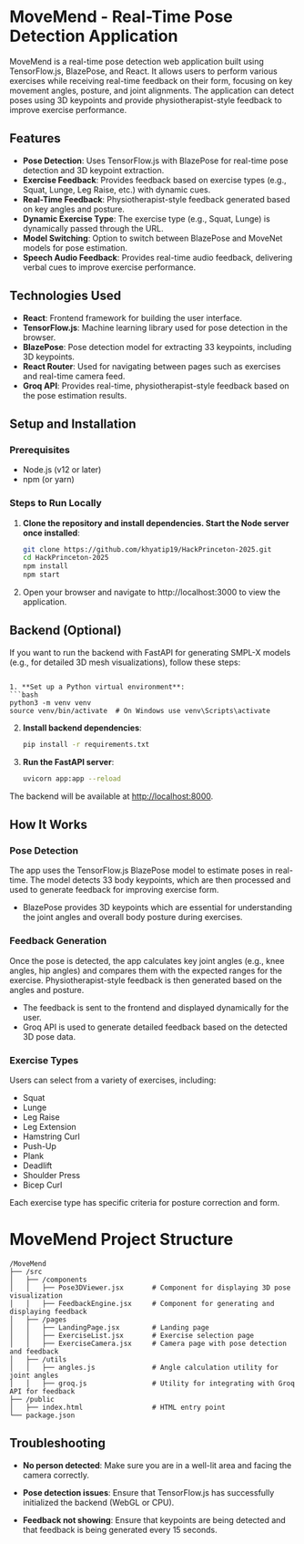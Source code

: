 # MoveMend - Real-Time Pose Detection Application

MoveMend is a real-time pose detection web application built using TensorFlow.js, BlazePose, and React. It allows users to perform various exercises while receiving real-time feedback on their form, focusing on key movement angles, posture, and joint alignments. The application can detect poses using 3D keypoints and provide physiotherapist-style feedback to improve exercise performance.

## Features

- **Pose Detection**: Uses TensorFlow.js with BlazePose for real-time pose detection and 3D keypoint extraction.
- **Exercise Feedback**: Provides feedback based on exercise types (e.g., Squat, Lunge, Leg Raise, etc.) with dynamic cues.
- **Real-Time Feedback**: Physiotherapist-style feedback generated based on key angles and posture.
- **Dynamic Exercise Type**: The exercise type (e.g., Squat, Lunge) is dynamically passed through the URL.
- **Model Switching**: Option to switch between BlazePose and MoveNet models for pose estimation.
- **Speech Audio Feedback**: Provides real-time audio feedback, delivering verbal cues to improve exercise performance.
  
## Technologies Used

- **React**: Frontend framework for building the user interface.
- **TensorFlow.js**: Machine learning library used for pose detection in the browser.
- **BlazePose**: Pose detection model for extracting 33 keypoints, including 3D keypoints.
- **React Router**: Used for navigating between pages such as exercises and real-time camera feed.
- **Groq API**: Provides real-time, physiotherapist-style feedback based on the pose estimation results.
  
## Setup and Installation

### Prerequisites

- Node.js (v12 or later)
- npm (or yarn)

### Steps to Run Locally

1. **Clone the repository and install dependencies. Start the Node server once installed**:

   ```bash
   git clone https://github.com/khyatip19/HackPrinceton-2025.git
   cd HackPrinceton-2025
   npm install
   npm start
2. Open your browser and navigate to http://localhost:3000 to view the application. 

## Backend (Optional)

If you want to run the backend with FastAPI for generating SMPL-X models (e.g., for detailed 3D mesh visualizations), follow these steps:


   ```

1. **Set up a Python virtual environment**:
   ```bash
   python3 -m venv venv
   source venv/bin/activate  # On Windows use venv\Scripts\activate
   ```

2. **Install backend dependencies**:
   ```bash
   pip install -r requirements.txt
   ```

3. **Run the FastAPI server**:
   ```bash
   uvicorn app:app --reload
   ```

The backend will be available at [http://localhost:8000](http://localhost:8000).



## How It Works

### Pose Detection
The app uses the TensorFlow.js BlazePose model to estimate poses in real-time. The model detects 33 body keypoints, which are then processed and used to generate feedback for improving exercise form.

- BlazePose provides 3D keypoints which are essential for understanding the joint angles and overall body posture during exercises.

### Feedback Generation
Once the pose is detected, the app calculates key joint angles (e.g., knee angles, hip angles) and compares them with the expected ranges for the exercise. Physiotherapist-style feedback is then generated based on the angles and posture.

- The feedback is sent to the frontend and displayed dynamically for the user.
- Groq API is used to generate detailed feedback based on the detected 3D pose data.

### Exercise Types
Users can select from a variety of exercises, including:

- Squat
- Lunge
- Leg Raise
- Leg Extension
- Hamstring Curl
- Push-Up
- Plank
- Deadlift
- Shoulder Press
- Bicep Curl

Each exercise type has specific criteria for posture correction and form.

# MoveMend Project Structure

```
/MoveMend
├── /src
│   ├── /components
│   │   ├── Pose3DViewer.jsx       # Component for displaying 3D pose visualization
│   │   ├── FeedbackEngine.jsx     # Component for generating and displaying feedback
│   ├── /pages
│   │   ├── LandingPage.jsx        # Landing page
│   │   ├── ExerciseList.jsx       # Exercise selection page
│   │   ├── ExerciseCamera.jsx     # Camera page with pose detection and feedback
│   ├── /utils
│   │   ├── angles.js              # Angle calculation utility for joint angles
│   │   ├── groq.js                # Utility for integrating with Groq API for feedback
├── /public
│   ├── index.html                 # HTML entry point
└── package.json
```


## Troubleshooting

- **No person detected**: Make sure you are in a well-lit area and facing the camera correctly.

- **Pose detection issues**: Ensure that TensorFlow.js has successfully initialized the backend (WebGL or CPU).

- **Feedback not showing**: Ensure that keypoints are being detected and that feedback is being generated every 15 seconds.